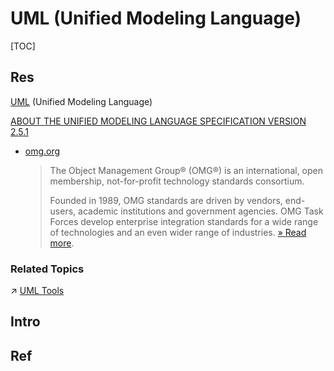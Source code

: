 # UML (Unified Modeling Language)

[TOC]



## Res
[UML](https://www.uml.org) (Unified Modeling Language) 

[ABOUT THE UNIFIED MODELING LANGUAGE SPECIFICATION VERSION 2.5.1](https://www.omg.org/spec/UML/)

- [omg.org](https://www.omg.org/index.htm)

  > The Object Management Group® (OMG®) is an international, open membership, not-for-profit technology standards consortium.
  >
  > Founded in 1989, OMG standards are driven by vendors, end-users, academic institutions and government agencies. OMG Task Forces develop enterprise integration standards for a wide range of technologies and an even wider range of industries. [» Read more](https://www.omg.org/about/index.htm).


### Related Topics
↗ [UML Tools](../../../../Software%20Engineering/CASE%20(Computer-Aided%20Software%20Engineering)%20Tools/Upper%20CASE%20Tools/Design%20&%20Visualization%20Tools/Modeling%20Tools/UML%20Tools/UML%20Tools.md)



## Intro





## Ref
[五分钟读懂UML类图]:https://www.cnblogs.com/shindo/p/5579191.html
[IMB docs for UML domels]: https://www.ibm.com/docs/en/rational-soft-arch/9.7.0?topic=tutorials-uml-models
